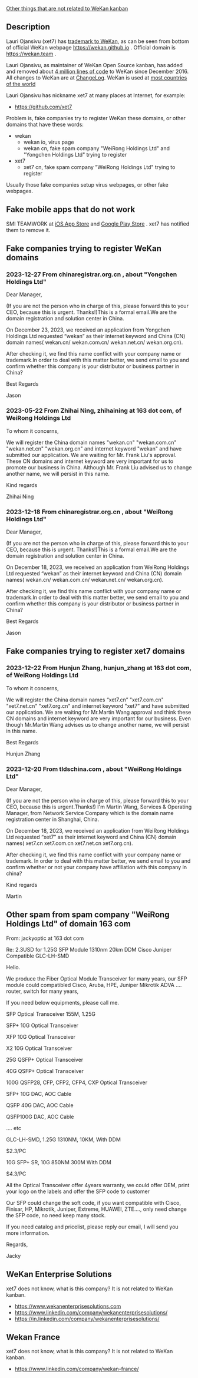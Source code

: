 [Other things that are not related to WeKan kanban](https://github.com/wekan/wekan/wiki/NOT-related-to-Wekan)

## Description

Lauri Ojansivu (xet7) has [trademark to WeKan](https://www.tmdn.org/tmview/#/tmview/detail/FI50202100052006A), as can be seen from bottom of official WeKan webpage https://wekan.github.io . Official domain is https://wekan.team .

Lauri Ojansivu, as maintainer of WeKan Open Source kanban, has added and removed about [4 million lines of code](https://github.com/wekan/wekan/graphs/contributors) to WeKan since December 2016. All changes to WeKan are at [ChangeLog](https://github.com/wekan/wekan/graphs/contributors). WeKan is used at [most countries of the world](https://wekan.github.com)

Lauri Ojansivu has nickname xet7 at many places at Internet, for example:

- https://github.com/xet7

Problem is, fake companies try to register WeKan these domains, or other domains that have these words:

- wekan
  - wekan io, virus page
  - wekan cn, fake spam company "WeiRong Holdings Ltd" and "Yongchen Holdings Ltd" trying to register
- xet7
  - xet7 cn, fake spam company "WeiRong Holdings Ltd" trying to register

Usually those fake companies setup virus webpages, or other fake webpages.

## Fake mobile apps that do not work

SMI TEAMWORK at [iOS App Store](https://itunes.apple.com/de/app/smi-teamwork/id1232167123?mt=8) and [Google Play Store](https://play.google.com/store/apps/details?id=com.siliconmotion.teamwork) . xet7 has notified them to remove it.

## Fake companies trying to register WeKan domains

### 2023-12-27 From chinaregistrar.org.cn , about "Yongchen Holdings Ltd"

Dear Manager,

(If you are not the person who in charge of this, please forward this to your CEO, because this is urgent. Thanks!)This is a formal email.We are the domain registration and solution center in China.

On December 23, 2023, we received an application from Yongchen Holdings Ltd requested “wekan” as their internet keyword and China (CN) domain names( wekan.cn/ wekan.com.cn/ wekan.net.cn/ wekan.org.cn).

After checking it, we find this name conflict with your company name or trademark.In order to deal with this matter better, we send email to you and confirm whether this company is your distributor or business partner in China?

Best Regards

Jason

### 2023-05-22 From Zhihai Ning, zhihaining at 163 dot com, of WeiRong Holdings Ltd

To whom it concerns,

We will register the China domain names "wekan.cn" "wekan.com.cn" "wekan.net.cn" "wekan.org.cn" and internet keyword "wekan" and have submitted our application. We are waiting for Mr. Frank Liu's approval. These CN domains and internet keyword are very important for us to promote our business in China. Although Mr. Frank Liu advised us to change another name, we will persist in this name.

Kind regards

Zhihai Ning

### 2023-12-18 From chinaregistrar.org.cn , about "WeiRong Holdings Ltd"

Dear Manager,

(If you are not the person who in charge of this, please forward this to your CEO, because this is urgent. Thanks!)This is a formal email.We are the domain registration and solution center in China.

On December 18, 2023, we received an application from WeiRong Holdings Ltd requested “wekan” as their internet keyword and China (CN) domain names( wekan.cn/ wekan.com.cn/ wekan.net.cn/ wekan.org.cn).

After checking it, we find this name conflict with your company name or trademark.In order to deal with this matter better, we send email to you and confirm whether this company is your distributor or business partner in China?

Best Regards

Jason

## Fake companies trying to register xet7 domains

### 2023-12-22 From Hunjun Zhang, hunjun_zhang at 163 dot com, of WeiRong Holdings Ltd

To whom it concerns,

We will register the China domain names “xet7.cn” "xet7.com.cn" "xet7.net.cn" "xet7.org.cn" and internet keyword "xet7” and have submitted our application. We are waiting for Mr.Martin Wang approval and think these CN domains and internet keyword are very important for our business. Even though Mr.Martin Wang advises us to change another name, we will persist in this name.

Best Regards

Hunjun Zhang

### 2023-12-20 From tldschina.com , about "WeiRong Holdings Ltd"

Dear Manager,

(If you are not the person who in charge of this, please forward this to your CEO, because this is urgent.Thanks!)
I'm Martin Wang, Services & Operating Manager, from Network Service Company which is the domain name registration center in Shanghai, China.

On December 18, 2023, we received an application from WeiRong Holdings Ltd requested “xet7” as their internet keyword and China (CN) domain names( xet7.cn xet7.com.cn xet7.net.cn xet7.org.cn).

After checking it, we find this name conflict with your company name or trademark. In order to deal with this matter better, we send email to you and confirm whether or not your company have affiliation with this company in china?

Kind regards

Martin

## Other spam from spam company "WeiRong Holdings Ltd" of domain 163 com

From: jackyoptic at 163 dot com

Re: 2.3USD for 1.25G SFP Module 1310nm 20km DDM Cisco Juniper Compatible GLC-LH-SMD

Hello.

We produce the Fiber Optical Module Transceiver for many years, our SFP module could compatibled Cisco, Aruba, HPE, Juniper Mikrotik ADVA  .... router, switch for many years,

If you need below equipments, please call me.

SFP Optical Transceiver 155M, 1.25G

SFP+ 10G Optical Transceiver

XFP  10G Optical Transceiver

X2  10G Optical Transceiver

25G QSFP+ Optical Transceiver

40G QSFP+ Optical Transceiver

100G QSFP28, CFP, CFP2, CFP4, CXP Optical Transceiver

SFP+ 10G DAC, AOC Cable

QSFP 40G DAC, AOC Cable

QSFP100G DAC, AOC Cable

.... etc

GLC-LH-SMD, 1.25G 1310NM, 10KM, With DDM

$2.3/PC


10G SFP+ SR, 10G 850NM  300M  With DDM                        

$4.3/PC


All the Optical Transceiver offer 4years warranty, we could offer OEM, print your logo on the labels and offer the SFP code to customer

Our SFP could change the soft code, if you want compatible with Cisco, Finisar, HP, Mikrotik, Juniper, Extreme, HUAWEI, ZTE...., only need change the SFP code, no need keep many stock.

If you need catalog and pricelist, please reply our email, I will send you more information.

Regards,  

Jacky

## WeKan Enterprise Solutions

xet7 does not know, what is this company? It is not related to WeKan kanban.

- https://www.wekanenterprisesolutions.com
- https://www.linkedin.com/company/wekanenterprisesolutions/
- https://in.linkedin.com/company/wekanenterprisesolutions/

## Wekan France

xet7 does not know, what is this company? It is not related to WeKan kanban.

- https://www.linkedin.com/company/wekan-france/
